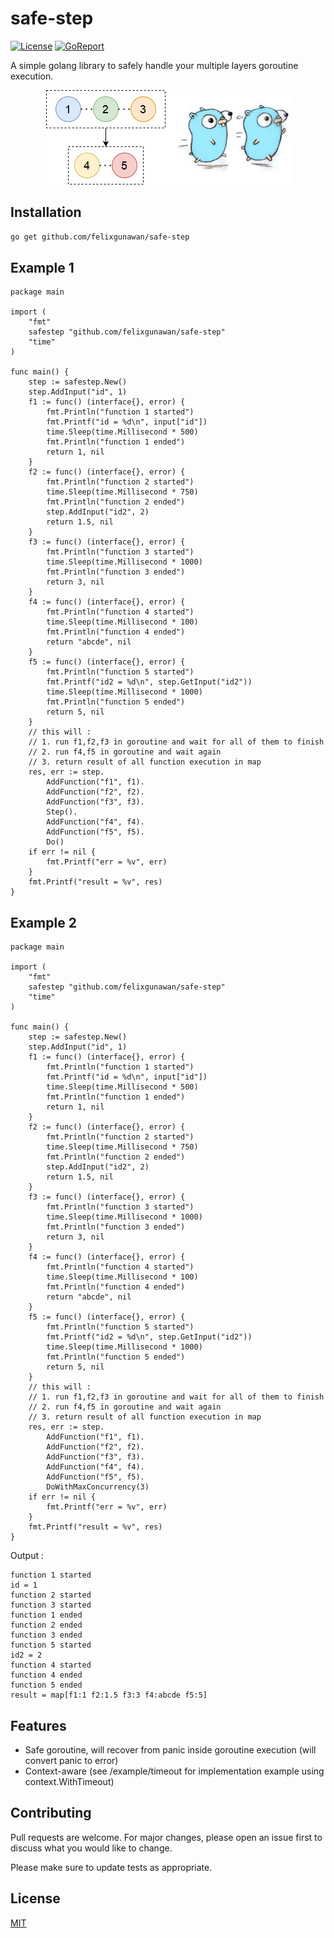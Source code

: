 # safe-step

[![License](https://img.shields.io/github/license/mashape/apistatus.svg?maxAge=2592000)](https://raw.githubusercontent.com/felixgunawan/safe-step/master/LICENSE)
[![GoReport](https://goreportcard.com/badge/github.com/felixgunawan/safe-step)](https://goreportcard.com/report/github.com/felixgunawan/safe-step)

A simple golang library to safely handle your multiple layers goroutine execution.

<p align="center">
  <img src="https://github.com/felixgunawan/safe-step/blob/master/img/img.jpg?raw=true">
</p>

## Installation

```bash
go get github.com/felixgunawan/safe-step
```

## Example 1

```golang
package main

import (
	"fmt"
	safestep "github.com/felixgunawan/safe-step"
	"time"
)

func main() {
	step := safestep.New()
	step.AddInput("id", 1)
	f1 := func() (interface{}, error) {
		fmt.Println("function 1 started")
		fmt.Printf("id = %d\n", input["id"])
		time.Sleep(time.Millisecond * 500)
		fmt.Println("function 1 ended")
		return 1, nil
	}
	f2 := func() (interface{}, error) {
		fmt.Println("function 2 started")
		time.Sleep(time.Millisecond * 750)
		fmt.Println("function 2 ended")
		step.AddInput("id2", 2)
		return 1.5, nil
	}
	f3 := func() (interface{}, error) {
		fmt.Println("function 3 started")
		time.Sleep(time.Millisecond * 1000)
		fmt.Println("function 3 ended")
		return 3, nil
	}
	f4 := func() (interface{}, error) {
		fmt.Println("function 4 started")
		time.Sleep(time.Millisecond * 100)
		fmt.Println("function 4 ended")
		return "abcde", nil
	}
	f5 := func() (interface{}, error) {
		fmt.Println("function 5 started")
		fmt.Printf("id2 = %d\n", step.GetInput("id2"))
		time.Sleep(time.Millisecond * 1000)
		fmt.Println("function 5 ended")
		return 5, nil
	}
	// this will :
	// 1. run f1,f2,f3 in goroutine and wait for all of them to finish
	// 2. run f4,f5 in goroutine and wait again
	// 3. return result of all function execution in map
	res, err := step.
		AddFunction("f1", f1).
		AddFunction("f2", f2).
		AddFunction("f3", f3).
		Step().
		AddFunction("f4", f4).
		AddFunction("f5", f5).
		Do()
	if err != nil {
		fmt.Printf("err = %v", err)
	}
	fmt.Printf("result = %v", res)
}
```

## Example 2

```golang
package main

import (
	"fmt"
	safestep "github.com/felixgunawan/safe-step"
	"time"
)

func main() {
	step := safestep.New()
	step.AddInput("id", 1)
	f1 := func() (interface{}, error) {
		fmt.Println("function 1 started")
		fmt.Printf("id = %d\n", input["id"])
		time.Sleep(time.Millisecond * 500)
		fmt.Println("function 1 ended")
		return 1, nil
	}
	f2 := func() (interface{}, error) {
		fmt.Println("function 2 started")
		time.Sleep(time.Millisecond * 750)
		fmt.Println("function 2 ended")
		step.AddInput("id2", 2)
		return 1.5, nil
	}
	f3 := func() (interface{}, error) {
		fmt.Println("function 3 started")
		time.Sleep(time.Millisecond * 1000)
		fmt.Println("function 3 ended")
		return 3, nil
	}
	f4 := func() (interface{}, error) {
		fmt.Println("function 4 started")
		time.Sleep(time.Millisecond * 100)
		fmt.Println("function 4 ended")
		return "abcde", nil
	}
	f5 := func() (interface{}, error) {
		fmt.Println("function 5 started")
		fmt.Printf("id2 = %d\n", step.GetInput("id2"))
		time.Sleep(time.Millisecond * 1000)
		fmt.Println("function 5 ended")
		return 5, nil
	}
	// this will :
	// 1. run f1,f2,f3 in goroutine and wait for all of them to finish
	// 2. run f4,f5 in goroutine and wait again
	// 3. return result of all function execution in map
	res, err := step.
		AddFunction("f1", f1).
		AddFunction("f2", f2).
		AddFunction("f3", f3).
		AddFunction("f4", f4).
		AddFunction("f5", f5).
		DoWithMaxConcurrency(3)
	if err != nil {
		fmt.Printf("err = %v", err)
	}
	fmt.Printf("result = %v", res)
}
```

Output :

```golang
function 1 started
id = 1
function 2 started
function 3 started
function 1 ended
function 2 ended
function 3 ended
function 5 started
id2 = 2
function 4 started
function 4 ended
function 5 ended
result = map[f1:1 f2:1.5 f3:3 f4:abcde f5:5]
```

## Features

- Safe goroutine, will recover from panic inside goroutine execution (will convert panic to error)
- Context-aware (see /example/timeout for implementation example using context.WithTimeout)

## Contributing

Pull requests are welcome. For major changes, please open an issue first to discuss what you would like to change.

Please make sure to update tests as appropriate.

## License

[MIT](https://choosealicense.com/licenses/mit/)
